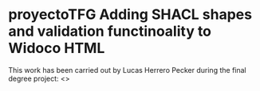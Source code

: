 # proyectoTFG Adding SHACL shapes and validation functinoality to Widoco HTML


This work has been carried out by Lucas Herrero Pecker during the final degree project: <>
